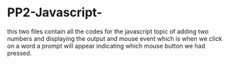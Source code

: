 # PP2-Javascript-
this two files contain all the codes for the javascript topic of adding two numbers and displaying the output
and
mouse event which is when we click on a word a prompt will appear indicating which mouse button we had pressed.
